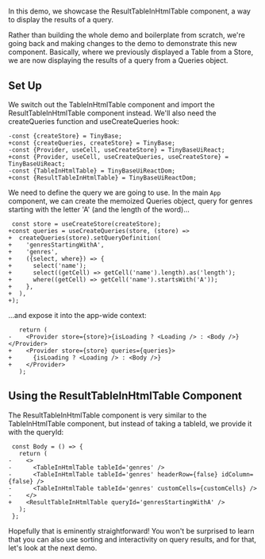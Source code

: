 # <ResultTableInHtmlTable />

In this demo, we showcase the ResultTableInHtmlTable component, a way to display
the results of a query.

Rather than building the whole demo and boilerplate from scratch, we're going
back and making changes to the <TableInHtmlTable /> demo to demonstrate this new
component. Basically, where we previously displayed a Table from a Store, we are
now displaying the results of a query from a Queries object.

[base]: # '<TableInHtmlTable />'

## Set Up

We switch out the TableInHtmlTable component and import the
ResultTableInHtmlTable component instead. We'll also need the createQueries
function and useCreateQueries hook:

```diff-js
-const {createStore} = TinyBase;
+const {createQueries, createStore} = TinyBase;
-const {Provider, useCell, useCreateStore} = TinyBaseUiReact;
+const {Provider, useCell, useCreateQueries, useCreateStore} = TinyBaseUiReact;
-const {TableInHtmlTable} = TinyBaseUiReactDom;
+const {ResultTableInHtmlTable} = TinyBaseUiReactDom;
```

We need to define the query we are going to use. In the main `App` component, we
can create the memoized Queries object, query for genres starting with the
letter 'A' (and the length of the word)...

```diff-js
 const store = useCreateStore(createStore);
+const queries = useCreateQueries(store, (store) =>
+  createQueries(store).setQueryDefinition(
+    'genresStartingWithA',
+    'genres',
+    ({select, where}) => {
+      select('name');
+      select((getCell) => getCell('name').length).as('length');
+      where((getCell) => getCell('name').startsWith('A'));
+    },
+  ),
+);
```

...and expose it into the app-wide context:

```diff-js
   return (
-    <Provider store={store}>{isLoading ? <Loading /> : <Body />}</Provider>
+    <Provider store={store} queries={queries}>
+      {isLoading ? <Loading /> : <Body />}
+    </Provider>
   );
```

## Using the ResultTableInHtmlTable Component

The ResultTableInHtmlTable component is very similar to the TableInHtmlTable
component, but instead of taking a tableId, we provide it with the queryId:

```diff-jsx
 const Body = () => {
   return (
-    <>
-      <TableInHtmlTable tableId='genres' />
-      <TableInHtmlTable tableId='genres' headerRow={false} idColumn={false} />
-      <TableInHtmlTable tableId='genres' customCells={customCells} />
-    </>
+    <ResultTableInHtmlTable queryId='genresStartingWithA' />
   );
 };
```

Hopefully that is eminently straightforward! You won't be surprised to learn
that you can also use sorting and interactivity on query results, and for that,
let's look at the next <ResultSortedTableInHtmlTable /> demo.
